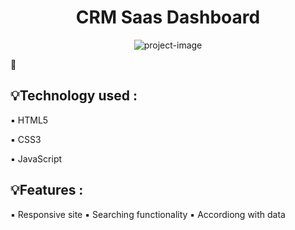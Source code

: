 <h1 align="center" id="title">CRM Saas Dashboard</h1>

<p align="center"><img src="https://cdn.dribbble.com/userupload/12540721/file/original-74fa9f48e033918b687bff18f2a8e98e.png?resize=1905x1429" alt="project-image"></p>

🔗

<h2>💡Technology used :</h2>
▪️ HTML5

▪️ CSS3

▪️ JavaScript

<h2>💡Features :</h2>
▪️ Responsive site
▪️ Searching functionality
▪️ Accordiong with data
